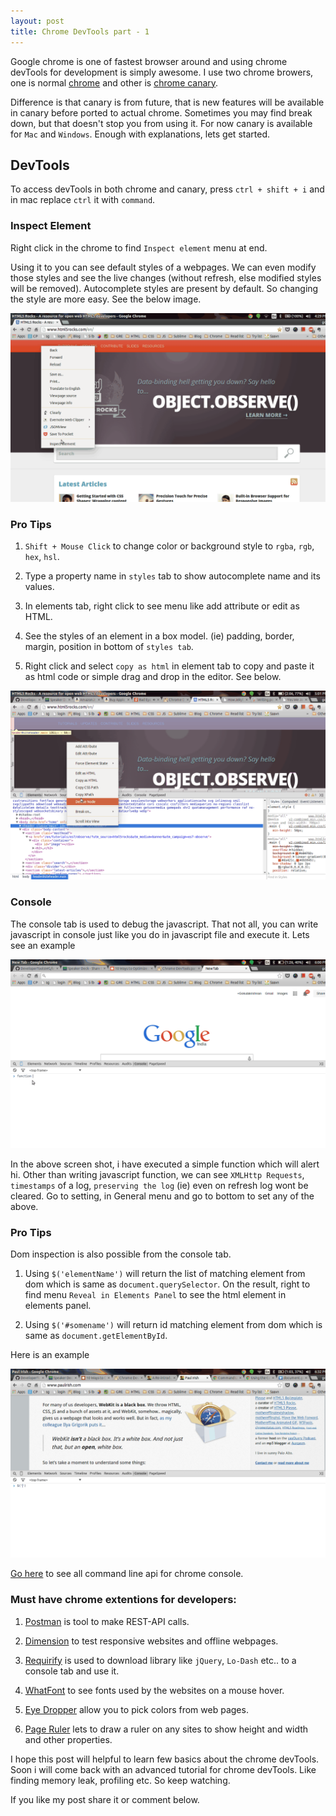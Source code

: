 ```yaml
---
layout: post
title: Chrome DevTools part - 1
---
```


Google chrome is one of fastest browser around and using chrome devTools for development is simply awesome. I use two chrome browers, one is normal <a class="link" target="_blank" href="https://www.google.co.in/chrome/">chrome</a> and other is <a class="link" target="_blank" href="http://www.google.co.in/intl/en/chrome/browser/canary.html">chrome canary</a>.

Difference is that canary is from future, that is new features will be available in canary before ported to actual chrome. Sometimes you may find break down, but that doesn't stop you from using it. For now canary is available for `Mac` and `Windows`. Enough with explanations, lets get started.

## DevTools

To access devTools in both chrome and canary, press `ctrl + shift + i` and in mac replace `ctrl` it with `command`.

<!--more-->

### Inspect Element

Right click in the chrome to find `Inspect element` menu at end.

Using it to you can see default styles of a webpages. We can even modify those styles and see the live changes (without refresh, else modified styles will be removed). Autocomplete styles are present by default. So changing the style are more easy. See the below image.

<img class="post-image" src="/assets/devtools/Inspect Element.gif" alt="devtool" title="click to open in new tab" onclick="window.open('/assets/Inspect Element.gif','_blank');">

### Pro Tips
1. `Shift + Mouse Click` to change color or background style to `rgba`, `rgb`, `hex`, `hsl`.

2. Type a property name in `styles` tab to show autocomplete name and its values.

3. In elements tab, right click to see menu like add attribute or edit as HTML.

4. See the styles of an element in a box model. (ie) padding, border, margin, position in bottom of `styles tab`.

5. Right click and select `copy as html` in element tab to copy and paste it as html code or simple drag and drop in the editor. See below.

<img class="post-image" src="/assets/devtools/copy as html.gif" alt="copy as html" title="click to open in new tab" onclick="window.open('/assets/copy as html.gif','_blank');">

### Console

The console tab is used to debug the javascript. That not all, you can write
javascript in console just like you do in javascript file and execute it. Lets see an example

<img class="post-image" src="/assets/devtools/console.gif" alt="writing function in console" title="click to open in new tab" onclick="window.open('/assets/devtools/console.gif','_blank');">

In the above screen shot, i have executed a simple function which will alert hi. Other than writing javascript function, we can see `XMLHttp Requests`, `timestamps` of a log, `preserving the log` (ie) even on refresh log wont be cleared. Go to setting, in General menu and go to bottom to set any of the above.

### Pro Tips

<p>Dom inspection is also possible from the console tab.</p>

1. Using `$('elementName')` will return the list of matching element from dom which is same as `document.querySelector`. On the result, right to find menu `Reveal in Elements Panel` to see the html element in elements panel.

2. Using `$('#somename')` will return id matching element from dom which is same as `document.getElementById`.

Here is an example

<img class="post-image" src="/assets/devtools/dom.gif" alt="Dom inspection in console" title="click to open in new tab" onclick="window.open('/assets/devtools/console.gif','_blank');">

<a class="link" target="_blank" href="https://developer.chrome.com/devtools/docs/commandline-api">Go here</a> to see all command line api for chrome console.

### Must have chrome extentions for developers:

1. <a class="link" target="_blank" href="https://chrome.google.com/webstore/detail/postman-rest-client/fdmmgilgnpjigdojojpjoooidkmcomcm?hl=en">Postman</a> is tool to make REST-API calls.

2. <a class="link" target="_blank" href="https://chrome.google.com/webstore/detail/dimensions-legacy/hdmihohhdcbejdkidbfijmfehjbnmifk?hl=en">Dimension</a> to test responsive websites and offline webpages.

3. <a class="link" target="_blank" href="https://chrome.google.com/webstore/detail/requirify/gajpkncnknlljkhblhllcnnfjpbcmebm?hl=en">Requirify</a> is used to download library like `jQuery`, `Lo-Dash` etc.. to a console tab and use it.

4. <a class="link" target="_blank" href="https://chrome.google.com/webstore/detail/whatfont/jabopobgcpjmedljpbcaablpmlmfcogm">WhatFont</a> to see fonts used by the websites on a mouse hover.

5. <a class="link" target="_blank" href="https://chrome.google.com/webstore/detail/eye-dropper/hmdcmlfkchdmnmnmheododdhjedfccka">Eye Dropper</a> allow you to pick colors from web pages.

6. <a class="link" target="_blank" href="https://chrome.google.com/webstore/detail/page-ruler/jlpkojjdgbllmedoapgfodplfhcbnbpn?hl=en">Page Ruler</a> lets to draw a ruler on any sites to show height and width and other properties.

I hope this post will helpful to learn few basics about the chrome devTools. Soon i will come back with an advanced tutorial for chrome devTools. Like finding memory leak, profiling etc. So keep watching.

If you like my post share it or comment below.